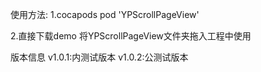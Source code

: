 使用方法:
1.cocapods pod 'YPScrollPageView' 

2.直接下载demo 将YPScrollPageView文件夹拖入工程中使用

版本信息
v1.0.1:内测试版本
v1.0.2:公测试版本

<!--漫漫控件路,踏出第一步,欢迎使用提出宝贵的意见、诚恳的批判-->
